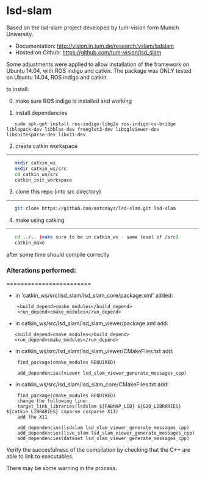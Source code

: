# lsd-slam


Based on the lsd-slam project developed by tum-vision form Munich University.
* Documentation: http://vision.in.tum.de/research/vslam/lsdslam
* Hosted on Github: https://github.com/tum-vision/lsd_slam

Some adjustments were applied to allow installation of the framework on Ubuntu 14.04, with ROS indigo and catkin.
The package was ONLY tested on Ubuntu 14.04, ROS indigo and catkin.

to install:

0) make sure ROS indigo is installed and working

1) install dependancies
```
   sudo apt-get install ros-indigo-libg2o ros-indigo-cv-bridge liblapack-dev libblas-dev freeglut3-dev libqglviewer-dev libsuitesparse-dev libx11-dev
```

2) create catkin workspace 
-----------------------------
```bash
   mkdir catkin_ws
   mkdir catkin_ws/src
   cd catkin_ws/src
   catkin_init_workspace
   ```

3) clone this repo (into src directory)
-----------------------------
```bash
   git clone https://github.com/antonays/lsd-slam.git lsd-slam
   ```
   
4) make using catking
-----------------------------
```bash
   cd ../.. (make sure to be in catkin_ws - same level of /src)
   catkin_make
   ```
   
after some time should compile correctly

### Alterations performed:
========================
* in 'catkin_ws/src/lsd_slam/lsd_slam_core/package.xml'  added:
```
	<build_depend>cmake_modules</build_depend>
	<run_depend>cmake_modules</run_depend> 
```
	

* in catkin_ws/src/lsd_slam/lsd_slam_viewer/package.xml  add:
 ```
	<build_depend>cmake_modules</build_depend>
	<run_depend>cmake_modules</run_depend> 
```
	
	
* in catkin_ws/src/lsd_slam/lsd_slam_viewer/CMakeFiles.txt  add:
```
	find_package(cmake_modules REQUIRED)
	
	add_dependencies(viewer lsd_slam_viewer_generate_messages_cpp)
```
	

* in catkin_ws/src/lsd_slam/lsd_slam_core/CMakeFiles.txt  add:
```
	find_package(cmake_modules REQUIRED)
	change the following line:
	target_link_libraries(lsdslam ${FABMAP_LIB} ${G2O_LIBRARIES} ${catkin_LIBRARIES} csparse cxsparse X11) 
	add the X11
	
	add_dependencies(lsdslam lsd_slam_viewer_generate_messages_cpp)
	add_dependencies(live_slam lsd_slam_viewer_generate_messages_cpp)
	add_dependencies(dataset lsd_slam_viewer_generate_messages_cpp)
```
	
Verify the succesfulness of the compilation by checking that the C++ are able to link to executables.

There may be some warning in the process.

